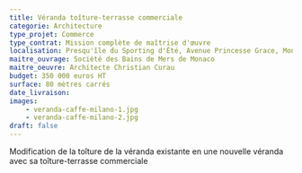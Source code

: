 ```yaml
---
title: Véranda toîture-terrasse commerciale
categorie: Architecture
type_projet: Commerce
type_contrat: Mission complète de maîtrise d'œuvre
localisation: Presqu'île du Sporting d'Été, Avenue Princesse Grace, Monaco
maitre_ouvrage: Société des Bains de Mers de Monaco
maitre_oeuvre: Architecte Christian Curau
budget: 350 000 euros HT
surface: 80 mètres carrés
date_livraison:
images:
    - veranda-caffe-milano-1.jpg
    - veranda-caffe-milano-2.jpg
draft: false
---
```

Modification de la toîture de la véranda existante en une nouvelle véranda avec sa toîture-terrasse commerciale